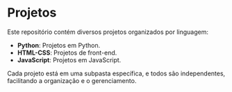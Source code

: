 # Projetos

Este repositório contém diversos projetos organizados por linguagem:

- **Python**: Projetos em Python.
- **HTML-CSS**: Projetos de front-end.
- **JavaScript**: Projetos em JavaScript.

Cada projeto está em uma subpasta específica, e todos são independentes, 
facilitando a organização e o gerenciamento.


